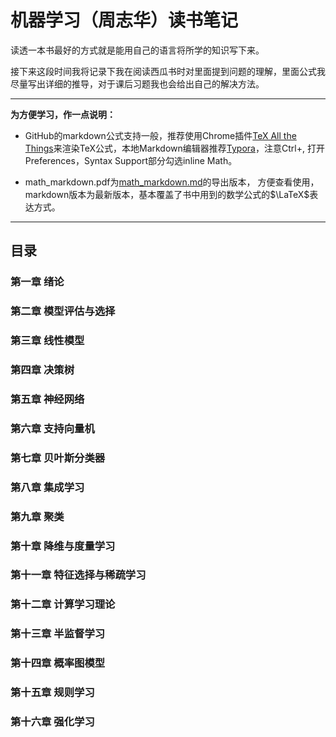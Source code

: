 #  机器学习（周志华）读书笔记

读透一本书最好的方式就是能用自己的语言将所学的知识写下来。

接下来这段时间我将记录下我在阅读西瓜书时对里面提到问题的理解，里面公式我尽量写出详细的推导，对于课后习题我也会给出自己的解决方法。

---

**为方便学习，作一点说明：**

- GitHub的markdown公式支持一般，推荐使用Chrome插件[TeX All the Things](https://chrome.google.com/webstore/detail/tex-all-the-things/cbimabofgmfdkicghcadidpemeenbffn)来渲染TeX公式，本地Markdown编辑器推荐[Typora](https://typora.io/)，注意Ctrl+, 打开Preferences，Syntax Support部分勾选inline Math。

- math_markdown.pdf为[math_markdown.md](./math_markdown.md)的导出版本， 方便查看使用， markdown版本为最新版本，基本覆盖了书中用到的数学公式的$\LaTeX$表达方式。

---

## 目录

### 第一章 绪论

### 第二章 模型评估与选择

### 第三章 线性模型

### 第四章 决策树

### 第五章 神经网络

### 第六章 支持向量机

### 第七章 贝叶斯分类器

### 第八章 集成学习

### 第九章 聚类

### 第十章 降维与度量学习

### 第十一章 特征选择与稀疏学习

### 第十二章 计算学习理论

### 第十三章 半监督学习

### 第十四章 概率图模型

### 第十五章 规则学习

### 第十六章 强化学习

